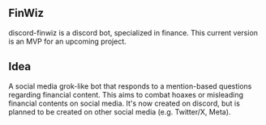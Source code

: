 ## FinWiz
discord-finwiz is a discord bot, specialized in finance.
This current version is an MVP for an upcoming project.

## Idea
A social media grok-like bot that responds to a mention-based questions regarding financial content. This aims to combat hoaxes or misleading financial contents on social media. 
It's now created on discord, but is planned to be created on other social media (e.g. Twitter/X, Meta).
